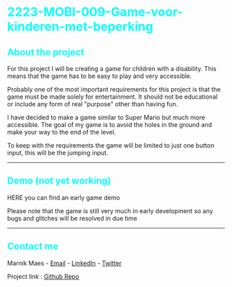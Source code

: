 <h1 style="color:cyan">2223-MOBI-009-Game-voor-kinderen-met-beperking</h1>

<h2 style="color:cyan">About the project</h2>
<p>For this project I will be creating a game for children with a disability. This means that the game has to be easy to play and very accessible.

Probably one of the most important requirements for this project is that the game must be made solely for entertainment. It should not be educational or include any form of real "purpose" other than having fun.

I have decided to make a game similar to Super Mario but much more accessible.
The goal of my game is to avoid the holes in the ground and make your way to the end of the level.

To keep with the requirements the game will be limited to just one button input, this will be the jumping input.</p>

---
<h2 style="color:cyan">Demo (not yet working)</h2>
<p> <a>HERE</a> you can find an early game demo</p>
<p>Please note that the game is still very much in early development so any bugs and glitches will be resolved in due time</p>

---



<h2 style="color:cyan">Contact me</h2>
<p>
    Marnik Maes - 
    <a href="mailto:r0881840@student.thomasmore.be">Email</a> - 
    <a href="https://www.linkedin.com/in/marnik-maes-b0aa79250/">LinkedIn</a> - 
    <a href="https://twitter.com/MaesMarnik">Twitter</a>
</p>

<p>Project link : <a href="https://github.com/Thomas-More-Digital-Innovation/2223-MOBI-009-Game-voor-kinderen-met-beperking-MM"> Github Repo </a> </p>


